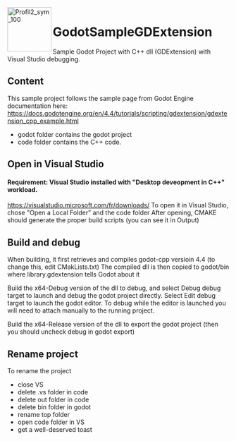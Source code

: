 <img align="left" width="100" height="100" alt="Profil2_sym_100" src="https://github.com/user-attachments/assets/eb732e26-5008-46cd-989b-152fb5f8683b" />

# GodotSampleGDExtension
Sample Godot Project with C++ dll (GDExtension) with Visual Studio debugging.

## Content
This sample project follows the sample page from Godot Engine documentation here:
https://docs.godotengine.org/en/4.4/tutorials/scripting/gdextension/gdextension_cpp_example.html

- godot folder contains the godot project
- code folder contains the C++ code.

## Open in Visual Studio
#### Requirement: Visual Studio installed with "Desktop deveopment in C++" workload.
https://visualstudio.microsoft.com/fr/downloads/
To open it in Visual Studio, chose "Open a Local Folder" and the code folder
After opening, CMAKE should generate the proper build scripts (you can see it in Output)

## Build and debug
When building, it first retrieves and compiles godot-cpp versioin 4.4 (to change this, edit CMakLists.txt)
The compiled dll is then copied to godot/bin where library.gdextension tells Godot about it

Build the x64-Debug version of the dll to debug, and select Debug debug target to launch and debug the godot project directly.
Select Edit debug target to launch the godot editor. To debug while the editor is launched you will need to attach manually to the running project.

Build the x64-Release version of the dll to export the godot project (then you should uncheck debug in godot export)

## Rename project
To rename the project
- close VS
- delete .vs folder in code
- delete out folder in code
- delete bin folder in godot
- rename top folder
- open code folder in VS
- get a well-deserved toast

  
  




